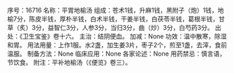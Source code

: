 序号：16716
名称：平胃地榆汤
组成：苍术1钱，升麻1钱，黑附子（炮）1钱，地榆7分，陈皮半钱，厚朴半钱，白术半钱，干姜半钱，白茯苓半钱，葛根半钱，甘草（炙）3分，益智仁3分，人参3分，当归3分，曲（炒）3分，白芍药3分。
出处：《卫生宝鉴》卷十六。
主治：结阴便血。
加减：None
功效：温中散寒，除湿和胃。
用法用量：上作1服。水2盏，加生姜3片，枣子2个，煎至1盏，去滓，食前温服。
制备方法：None
临床应用：None
各家论述：None
用药禁忌：慎言语，节饮食。
附注：平补地榆汤（《便览》卷三）。
